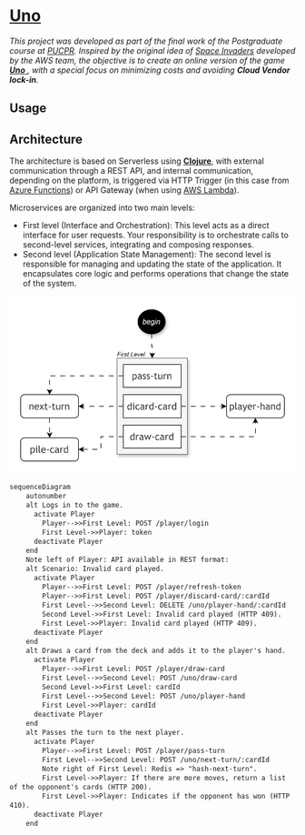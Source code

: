 # [Uno](https://en.wikipedia.org/wiki/Uno_(card_game))

_This project was developed as part of the final work of the Postgraduate course at [PUCPR](https://www.pucpr.br). Inspired by the original idea of ​​[Space Invaders](https://jay-ithiel.github.io/space_invaders) developed by the AWS team, the objective is to create an online version of the game [**Uno** ](https://en.wikipedia.org/wiki/Uno_(card_game)), with a special focus on minimizing costs and avoiding **Cloud Vendor lock-in**._

## Usage

## Architecture

The architecture is based on Serverless using [**Clojure**](https://clojure.org), with external communication through a REST API, and internal communication, depending on the platform, is triggered via HTTP Trigger (in this case from [Azure Functions](https://azure.microsoft.com/en-us/products/functions)) or API Gateway (when using [AWS Lambda](https://aws.amazon.com/pt/pm/lambda)).

Microservices are organized into two main levels:

- First level (Interface and Orchestration):
This level acts as a direct interface for user requests. Your responsibility is to orchestrate calls to second-level services, integrating and composing responses.
- Second level (Application State Management):
The second level is responsible for managing and updating the state of the application. It encapsulates core logic and performs operations that change the state of the system.

<p align="center">
  <img src="architecture-1.drawio.svg" alt="Alt text">
</p>

```mermaid
sequenceDiagram
    autonumber
    alt Logs in to the game.
      activate Player
        Player-->>First Level: POST /player/login
        First Level->>Player: token
      deactivate Player
    end
    Note left of Player: API available in REST format:
    alt Scenario: Invalid card played.
      activate Player
        Player-->>First Level: POST /player/refresh-token
        Player-->>First Level: POST /player/discard-card/:cardId
        First Level-->>Second Level: DELETE /uno/player-hand/:cardId
        Second Level->>First Level: Invalid card played (HTTP 409).
        First Level->>Player: Invalid card played (HTTP 409).
      deactivate Player
    end
    alt Draws a card from the deck and adds it to the player's hand.
      activate Player
        Player-->>First Level: POST /player/draw-card
        First Level-->>Second Level: POST /uno/draw-card
        Second Level->>First Level: cardId
        First Level-->>Second Level: POST /uno/player-hand
        First Level->>Player: cardId
      deactivate Player
    end
    alt Passes the turn to the next player.
      activate Player
        Player-->>First Level: POST /player/pass-turn
        First Level-->>Second Level: POST /uno/next-turn/:cardId
        Note right of First Level: Redis => "hash-next-turn".
        First Level->>Player: If there are more moves, return a list of the opponent's cards (HTTP 200).
        First Level->>Player: Indicates if the opponent has won (HTTP 410).
      deactivate Player
    end
```
